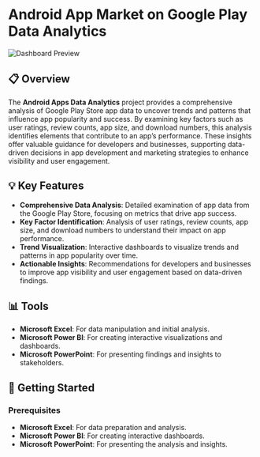 # Android App Market on Google Play Data Analytics

![Dashboard Preview](img.jpg)

## 📋 Overview

The **Android Apps Data Analytics** project provides a comprehensive analysis of Google Play Store app data to uncover trends and patterns that influence app popularity and success. By examining key factors such as user ratings, review counts, app size, and download numbers, this analysis identifies elements that contribute to an app’s performance. These insights offer valuable guidance for developers and businesses, supporting data-driven decisions in app development and marketing strategies to enhance visibility and user engagement.

## 💡 Key Features

- **Comprehensive Data Analysis**: Detailed examination of app data from the Google Play Store, focusing on metrics that drive app success.
- **Key Factor Identification**: Analysis of user ratings, review counts, app size, and download numbers to understand their impact on app performance.
- **Trend Visualization**: Interactive dashboards to visualize trends and patterns in app popularity over time.
- **Actionable Insights**: Recommendations for developers and businesses to improve app visibility and user engagement based on data-driven findings.

## 📊 Tools

- **Microsoft Excel**: For data manipulation and initial analysis.
- **Microsoft Power BI**: For creating interactive visualizations and dashboards.
- **Microsoft PowerPoint**: For presenting findings and insights to stakeholders.

## 🚀 Getting Started

### Prerequisites

- **Microsoft Excel**: For data preparation and analysis.
- **Microsoft Power BI**: For creating interactive dashboards.
- **Microsoft PowerPoint**: For presenting the analysis and insights.

